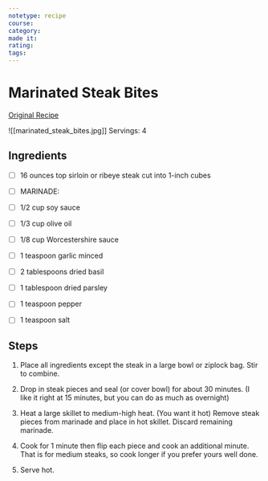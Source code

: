```yaml
---
notetype: recipe
course:
category:
made it:
rating:
tags:
---
```

# Marinated Steak Bites

[Original Recipe](https://iamhomesteader.com/marinated-steak-bites)

![[marinated_steak_bites.jpg]]
Servings: 4

## Ingredients
- [ ] 16 ounces top sirloin or ribeye steak cut into 1-inch cubes- [ ] MARINADE:- [ ] 1/2 cup soy sauce- [ ] 1/3 cup olive oil- [ ] 1/8 cup Worcestershire sauce- [ ] 1 teaspoon garlic minced- [ ] 2 tablespoons dried basil- [ ] 1 tablespoon dried parsley- [ ] 1 teaspoon pepper- [ ] 1 teaspoon salt

## Steps
1) Place all ingredients except the steak in a large bowl or ziplock bag. Stir to combine.

2) Drop in steak pieces and seal (or cover bowl) for about 30 minutes. (I like it right at 15 minutes, but you can do as much as overnight)

3) Heat a large skillet to medium-high heat. (You want it hot) Remove steak pieces from marinade and place in hot skillet. Discard remaining marinade.

4) Cook for 1 minute then flip each piece and cook an additional minute. That is for medium steaks, so cook longer if you prefer yours well done.

5) Serve hot.

